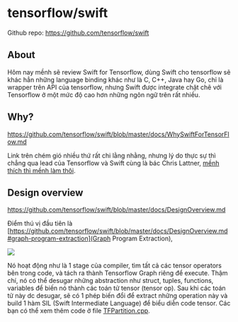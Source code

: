 # tensorflow/swift

Github repo: https://github.com/tensorflow/swift

## About
Hôm nay mềnh sẽ review Swift for Tensorflow, dùng Swift cho tensorflow sẽ khác hẳn những language binding khác như là C, C++, Java hay Go, chỉ là wrapper trên API của tensorflow, nhưng Swift được integrate chặt chẽ với Tensorflow ở một mức độ cao hơn những ngôn ngữ trên rất nhiều.

## Why?
https://github.com/tensorflow/swift/blob/master/docs/WhySwiftForTensorFlow.md

Link trên chém gió nhiều thứ rất chi lằng nhằng, nhưng lý do thực sự thì chẳng qua lead của Tensorflow và Swift cùng là bác Chris Lattner, [mềnh thích thì mềnh làm thôi](https://news.ycombinator.com/item?id=16720731).

## Design overview
https://github.com/tensorflow/swift/blob/master/docs/DesignOverview.md

Điểm thú vị đầu tiên là [https://github.com/tensorflow/swift/blob/master/docs/DesignOverview.md#graph-program-extraction](Graph Program Extraction), 

![](https://raw.githubusercontent.com/tensorflow/swift/master/docs/images/DesignOverview-Pipeline.png)

Nó hoạt động như là 1 stage của compiler, tìm tất cả các tensor operators bên trong code, và tách ra thành Tensorflow Graph riêng để execute. Thậm chí, nó có thể desugar những abstraction như struct, tuples, functions, variables để biến nó thành các toán tử tensor (tensor op). Sau khi các toán tử này dc desugar, sẽ có 1 phép biến đổi để extract những operation này và build 1 hàm SIL (Swift Intermediate Language) để biểu diễn code tensor. Các bạn có thể xem thêm code ở file [TFPartition.cpp](https://github.com/apple/swift/blob/tensorflow/lib/SILOptimizer/Mandatory/TFPartition.cpp).
